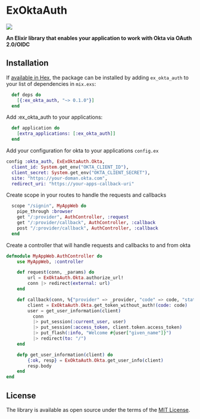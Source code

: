 # ExOktaAuth

[![](https://img.shields.io/badge/nextbss-opensource-blue.svg)](https://www.nextbss.co.ao)

**An Elixir library that enables your application to work with Okta via OAuth 2.0/OIDC**

## Installation

If [available in Hex](https://hex.pm/docs/publish), the package can be installed
by adding `ex_okta_auth` to your list of dependencies in `mix.exs`:

```elixir
  def deps do
    [{:ex_okta_auth, "~> 0.1.0"}]
  end
```

Add :ex_okta_auth to your applications:

```elixir
  def application do
    [extra_applications: [:ex_okta_auth]]
  end
```

Add your configuration for okta to your applications ```config.ex```

```elixir
config :okta_auth, ExExOktaAuth.Okta,
  client_id: System.get_env("OKTA_CLIENT_ID"),
  client_secret: System.get_env("OKTA_CLIENT_SECRET"),
  site: "https://your-doman.okta.com",
  redirect_uri: "https://your-apps-callback-uri"
```

Create scope in your routes to handle the requests and callbacks

```elixir
  scope "/signin", MyAppWeb do
    pipe_through :browser
    get "/:provider", AuthController, :request
    get "/:provider/callback", AuthController, :callback
    post "/:provider/callback", AuthController, :callback
  end
```

Create a controller that will handle requests and callbacks to and from okta

```elixir
defmodule MyAppWeb.AuthController do
    use MyAppWeb, :controller

    def request(conn, _params) do
        url = ExOktaAuth.Okta.authorize_url!
        conn |> redirect(external: url)
    end

    def callback(conn, %{"provider" => _provider, "code" => code, "state" => _state}) do
        client = ExOktaAuth.Okta.get_token_without_auth!(code: code)
        user = get_user_information(client)
          conn
          |> put_session(:current_user, user)
          |> put_session(:access_token, client.token.access_token)
          |> put_flash(:info, "Welcome #{user["given_name"]}")
          |> redirect(to: "/")
    end

    defp get_user_information(client) do
        {:ok, resp} = ExOktaAuth.Okta.get_user_info(client)
        resp.body
    end
end
```

License
----------------
The library is available as open source under the terms of the [MIT License](http://opensource.org/licenses/MIT).
